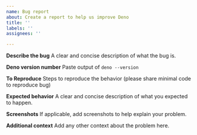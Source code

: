 ```yaml
---
name: Bug report
about: Create a report to help us improve Deno
title: ''
labels: ''
assignees: ''

---
```


**Describe the bug**
A clear and concise description of what the bug is.

**Deno version number**
Paste output of `deno --version`

**To Reproduce**
Steps to reproduce the behavior (please share minimal code to reproduce bug)

**Expected behavior**
A clear and concise description of what you expected to happen.

**Screenshots**
If applicable, add screenshots to help explain your problem.

**Additional context**
Add any other context about the problem here.
